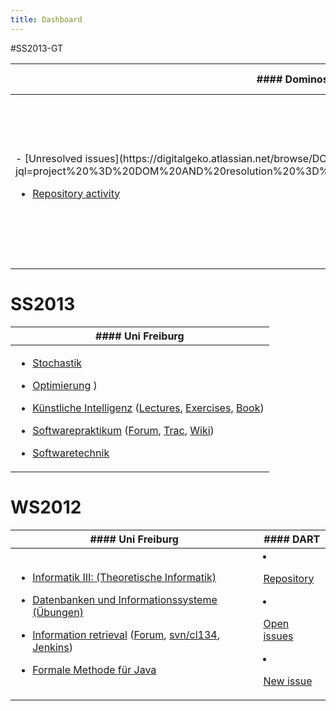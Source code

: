 ```yaml
---
title: Dashboard
---
```

<!--------------------------------------------------------------------------------> 
#SS2013-GT

<center>
<table class="table">
<!-- table header, 3 columns -->
<thead>
<tr><th>
  #### Dominos Pizza
</th><th>
  #### Uni Valle
</th><th>
  #### Personal
</th></tr>
</thead>
<tbody><tr>

<!-- Dominos -->
<td>
 - [Unresolved issues](https://digitalgeko.atlassian.net/browse/DOM-25?jql=project%20%3D%20DOM%20AND%20resolution%20%3D%20Unresolved%20ORDER%20BY%20priority%20DESC)

 - [Repository activity](https://digitalgeko.beanstalkapp.com/dominos)

</td>

<!-- UVG -->
<td>
 - [Historia](https://uvg.blackboard.com/webapps/portal/frameset.jsp?tab_tab_group_id=_2_1&url=%2Fwebapps%2Fblackboard%2Fexecute%2Flauncher%3Ftype%3DCourse%26id%3D_13077_1%26url%3D)

 - [Matemática Discreta](https://uvg.blackboard.com/webapps/portal/frameset.jsp?tab_tab_group_id=_2_1&url=%2Fwebapps%2Fblackboard%2Fexecute%2Flauncher%3Ftype%3DCourse%26id%3D_13855_1%26url%3D)

 - [Minería de Datos](https://uvg.blackboard.com/webapps/portal/frameset.jsp?tab_tab_group_id=_2_1&url=%2Fwebapps%2Fblackboard%2Fexecute%2Flauncher%3Ftype%3DCourse%26id%3D_13485_1%26url%3D)

 - [Modelación y simulación](https://uvg.blackboard.com/webapps/portal/frameset.jsp?tab_tab_group_id=_2_1&url=%2Fwebapps%2Fblackboard%2Fexecute%2Flauncher%3Ftype%3DCourse%26id%3D_13035_1%26url%3D)

 - [Comunicación Eficaz](https://uvg.blackboard.com/webapps/portal/frameset.jsp?tab_tab_group_id=_2_1&url=%2Fwebapps%2Fblackboard%2Fexecute%2Flauncher%3Ftype%3DCourse%26id%3D_13039_1%26url%3D)

 - [Ética](https://uvg.blackboard.com/webapps/portal/frameset.jsp?tab_tab_group_id=_2_1&url=%2Fwebapps%2Fblackboard%2Fexecute%2Flauncher%3Ftype%3DCourse%26id%3D_13160_1%26url%3D)
    - Llevar portafolio
</td>

<!-- Personal -->
<td>

 - [Literary Theory](http://openmedia.yale.edu/projects/iphone/departments/engl/engl300.html)

 - [Financal Markets (2011)](http://openmedia.yale.edu/projects/iphone/departments/econ/econ252_11.html)

 - [Finances](/finances)


</td></tr>

</tbody></table>
</center>

<!--------------------------------------------------------------------------------> 


<!--------------------------------------------------------------------------------> 
# SS2013

<center>
<table class="table"> <thead> <tr> <th>
  #### Uni Freiburg
  </th></tr></thead> 
  <tbody><tr><td>

 - [Stochastik](http://www.stochastik.uni-freiburg.de/Vorlesungen/vvSS2013/VorStochInfo/)

 - [Optimierung](http://ac.informatik.uni-freiburg.de/teaching/ss_13/optimization.php)
)

 - [Künstliche Intelligenz](http://www.informatik.uni-freiburg.de/~ki/teaching/ss13/gki/) ([Lectures](http://www.informatik.uni-freiburg.de/~ki/teaching/ss13/gki/lecture.html), [Exercises](http://www.informatik.uni-freiburg.de/~ki/teaching/ss13/gki/exercises.html), [Book](http://aima.cs.berkeley.edu/))

 - [Softwarepraktikum](https://monteverdi.informatik.uni-freiburg.de/) ([Forum](https://monteverdi.informatik.uni-freiburg.de/sopraboard/index.php), [Trac](https://sotec.informatik.uni-freiburg.de/trac/sopra04/wiki), [Wiki](https://monteverdi.informatik.uni-freiburg.de/soprawiki/))

 - [Softwaretechnik](http://proglang.informatik.uni-freiburg.de/teaching/swt/2013/)

      </td></tr></tbody></table>
</center>

<!--------------------------------------------------------------------------------> 
# WS2012

<table class="table">
  <thead>
  <tr>
  <th>
  #### Uni Freiburg
  </th>
  <th>
  #### DART
  </th>    
  </tr>
  </thead>
  <tbody>
  <tr>
  <td>

 - [Informatik III: (Theoretische Informatik)](http://www.informatik.uni-freiburg.de/~ki/teaching/ws1213/info3/)

 - [Datenbanken und Informationssysteme ](http://dbis.informatik.uni-freiburg.de/index.php?course=WS1213/Kursvorlesung/Datenbanken+und+Informationssysteme/index.html) [(Übungen)](http://dbis.informatik.uni-freiburg.de/lehre/WS1213/Kursvorlesung/Datenbanken+und+Informationssysteme/uebungen.html)
           
 - [Information retrieval](http://ad-wiki.informatik.uni-freiburg.de/teaching/InformationRetrievalWS1213) ([Forum](https://daphne.informatik.uni-freiburg.de/forum/viewforum.php?f=48), [svn/cl134](https://daphne.informatik.uni-freiburg.de/svn/InformationRetrievalWS1213/cl134/), [Jenkins](https://daphne.informatik.uni-freiburg.de/jenkins/view/InformationRetrievalWS1213/job/InformationRetrievalWS1213-cl134/))

 - [Formale Methode für Java](http://swt.informatik.uni-freiburg.de/teaching/WS2012-13/fm4j)

      </td>

      <td>

 - [Repository](http://hub.darcs.net/kmels/hs-dart)
 - [Open issues](http://hub.darcs.net/kmels/hs-dart/issues)
 - [New issue](http://hub.darcs.net/kmels/hs-dart/new-issue)

      </td>
    </tr> 
</tbody>
</table>

